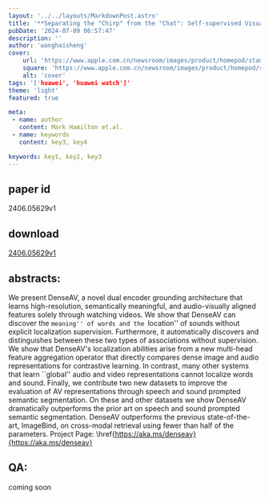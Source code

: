 ```yaml
---
layout: '../../layouts/MarkdownPost.astro'
title: '**Separating the "Chirp" from the "Chat": Self-supervised Visual Grounding of Sound and Language**'
pubDate: '2024-07-09 06:57:47'
description: ''
author: 'wanghaisheng'
cover:
    url: 'https://www.apple.com.cn/newsroom/images/product/homepod/standard/Apple-HomePod-hero-230118_big.jpg.large_2x.jpg'
    square: 'https://www.apple.com.cn/newsroom/images/product/homepod/standard/Apple-HomePod-hero-230118_big.jpg.large_2x.jpg'
    alt: 'cover'
tags: '['huawei', 'huawei watch']' 
theme: 'light'
featured: true

meta:
 - name: author
   content: Mark Hamilton et.al.
 - name: keywords
   content: key3, key4

keywords: key1, key2, key3
---
```


## paper id
2406.05629v1
## download
[2406.05629v1](http://arxiv.org/abs/2406.05629v1)
## abstracts:
We present DenseAV, a novel dual encoder grounding architecture that learns high-resolution, semantically meaningful, and audio-visually aligned features solely through watching videos. We show that DenseAV can discover the ``meaning'' of words and the ``location'' of sounds without explicit localization supervision. Furthermore, it automatically discovers and distinguishes between these two types of associations without supervision. We show that DenseAV's localization abilities arise from a new multi-head feature aggregation operator that directly compares dense image and audio representations for contrastive learning. In contrast, many other systems that learn ``global'' audio and video representations cannot localize words and sound. Finally, we contribute two new datasets to improve the evaluation of AV representations through speech and sound prompted semantic segmentation. On these and other datasets we show DenseAV dramatically outperforms the prior art on speech and sound prompted semantic segmentation. DenseAV outperforms the previous state-of-the-art, ImageBind, on cross-modal retrieval using fewer than half of the parameters. Project Page: \href{https://aka.ms/denseav}{https://aka.ms/denseav}
## QA:
coming soon
